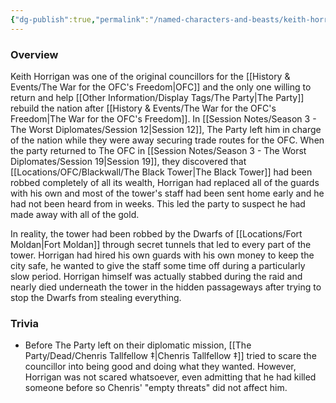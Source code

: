 ```yaml
---
{"dg-publish":true,"permalink":"/named-characters-and-beasts/keith-horrigan/","tags":["NPC"],"updated":"2025-01-18T23:46:47.687+00:00"}
---
```



### Overview 
Keith Horrigan was one of the original councillors for the [[History & Events/The War for the OFC's Freedom\|OFC]] and the only one willing to return and help [[Other Information/Display Tags/The Party\|The Party]] rebuild the nation after [[History & Events/The War for the OFC's Freedom\|The War for the OFC's Freedom]]. In [[Session Notes/Season 3 - The Worst Diplomates/Session 12\|Session 12]], The Party left him in charge of the nation while they were away securing trade routes for the OFC. When the party returned to The OFC in [[Session Notes/Season 3 - The Worst Diplomates/Session 19\|Session 19]], they discovered that [[Locations/OFC/Blackwall/The Black Tower\|The Black Tower]] had been robbed completely of all its wealth, Horrigan had replaced all of the guards with his own and most of the tower's staff had been sent home early and he had not been heard from in weeks. This led the party to suspect he had made away with all of the gold. 

In reality, the tower had been robbed by the Dwarfs of [[Locations/Fort Moldan\|Fort Moldan]] through secret tunnels that led to every part of the tower. Horrigan had hired his own guards with his own money to keep the city safe, he wanted to give the staff some time off during a particularly slow period. Horrigan himself was actually stabbed during the raid and nearly died underneath the tower in the hidden passageways after trying to stop the Dwarfs from stealing everything.

### Trivia
- Before The Party left on their diplomatic mission, [[The Party/Dead/Chenris Tallfellow ‡\|Chenris Tallfellow ‡]] tried to scare the councillor into being good and doing what they wanted. However, Horrigan was not scared whatsoever, even admitting that he had killed someone before so Chenris' "empty threats" did not affect him.